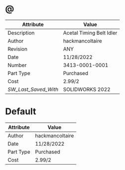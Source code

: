 # @
| Attribute | Value |
| ---  | ---     |
| Description | Acetal Timing Belt Idler |
| Author | hackmancoltaire |
| Revision | ANY |
| Date | 11/28/2022 |
| Number | 3413-0001-0001 |
| Part Type | Purchased |
| Cost | 2.99/2 |
| _SW_Last_Saved_With_ | SOLIDWORKS 2022 |
# Default
| Attribute | Value |
| ---  | ---     |
| Author | hackmancoltaire |
| Date | 11/28/2022 |
| Part Type | Purchased |
| Cost | 2.99/2 |
